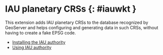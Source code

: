 # IAU planetary CRSs {: #iauwkt }

This extension adds IAU planetary CRSs to the database recognized by GeoServer and helps configuring and generating data in such CRSs, without having to create a fake EPSG code.

-   [Installing the IAU authority](install.md)
-   [Using IAU authority](usage.md)
